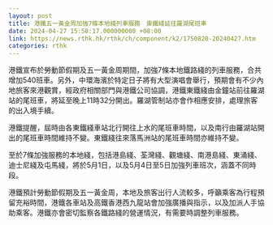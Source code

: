 ```yaml
---
layout: post
title: 港鐵五一黃金周加強7條本地綫列車服務　東鐵綫延往羅湖尾班車
date: 2024-04-27 15:58:17.000000000 +08:00
link: https://news.rthk.hk/rthk/ch/component/k2/1750820-20240427.htm
categories: rthk
---
```


港鐵宣布於勞動節假期及五一黃金周期間，加強7條本地鐵路綫的列車服務，合共增加540班車。另外，中環海濱於特定日子將有大型演唱會舉行，預期會有不少內地旅客來港觀賞，經政府相關部門與港鐵公司協調，港鐵東鐵綫由金鐘站前往羅湖站的尾班車，將延至晚上11時32分開出。羅湖管制站亦會作相應安排，處理旅客的出入境手續。

港鐵提醒，屆時由各東鐵綫車站北行開往上水的尾班車時間，以及南行由羅湖站開出的尾班車時間維持不變。東鐵綫往來落馬洲站的尾班車時間亦維持不變。

至於7條加強服務的本地綫，包括港島綫、荃灣綫、觀塘綫、南港島綫、東涌綫、迪士尼綫及屯馬綫，將於5月1日，以及5月4日至5日加強列車班次，涵蓋不同時段。

港鐵預計勞動節假期及五一黃金周，本地及旅客出行人流較多，呼籲乘客為行程預留充裕時間，港鐵各車站及高鐵香港西九龍站會加強廣播與指示，以及加派人手協助乘客。港鐵亦會密切監察各鐵路綫的營運情況，有需要時調整列車服務。
